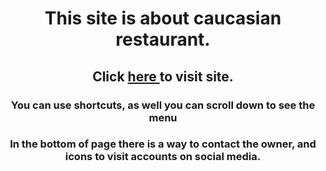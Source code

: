 
<h1 align="center"> This site is about caucasian restaurant. </h1>
<h2 align="center"> Click <a href="https://caucasianrestomm.glitch.me" target="_blank"> here </a> to visit site. </h2>
<h3 align="center"> You can use shortcuts, as well you can scroll down to see the menu</h3>
<h3 align="center"> In the bottom of page there is a way to contact the owner, and icons to visit accounts on social media.</h3>
